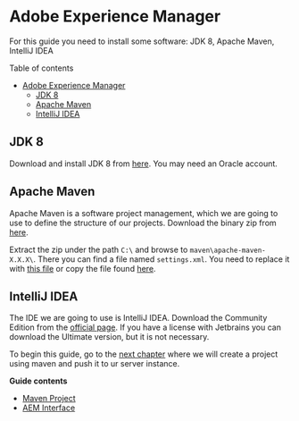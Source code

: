 # Adobe Experience Manager

For this guide you need to install some software: JDK 8, Apache Maven, IntelliJ IDEA

Table of contents
- [Adobe Experience Manager](#adobe-experience-manager)
  - [JDK 8](#jdk-8)
  - [Apache Maven](#apache-maven)
  - [IntelliJ IDEA](#intellij-idea)

## JDK 8

Download and install JDK 8 from [here](https://www.oracle.com/java/technologies/javase-jdk8-downloads.html). You may need an Oracle account.

## Apache Maven

Apache Maven is a software project management, which we are going to use to define the structure of our projects. Download the binary zip from [here](https://maven.apache.org/download.cgi).

Extract the zip under the path `C:\` and browse to `maven\apache-maven-X.X.X\`. There you can find a file named `settings.xml`. You need to replace it with [this file](assets/settings.xml) or copy the file found [here](https://helpx.adobe.com/experience-manager/using/maven_arch13.html).

## IntelliJ IDEA

The IDE we are going to use is IntelliJ IDEA. Download the Community Edition from the [official page](https://www.jetbrains.com/es-es/idea/). If you have a license with Jetbrains you can download the Ultimate version, but it is not necessary.

To begin this guide, go to the [next chapter](maven_project/Readme.md) where we will create a project using maven and push it to ur server instance.

**Guide contents**
- [Maven Project](maven_project/Readme.md)
- [AEM Interface](aem_interface/Readme.md)
